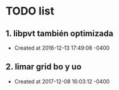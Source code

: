 # TODO list
## 1. libpvt también optimizada
- Created at   2016-12-13 17:49:08 -0400

## 2. limar grid bo y uo
- Created at   2017-12-08 16:03:12 -0400

